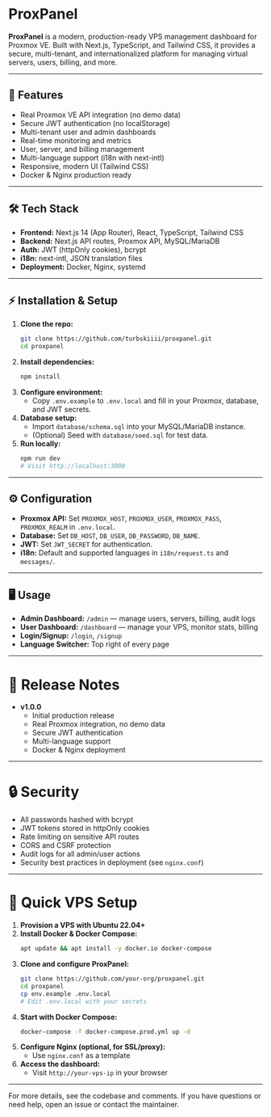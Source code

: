 # ProxPanel

**ProxPanel** is a modern, production-ready VPS management dashboard for Proxmox VE. Built with Next.js, TypeScript, and Tailwind CSS, it provides a secure, multi-tenant, and internationalized platform for managing virtual servers, users, billing, and more.

---

## 🚀 Features
- Real Proxmox VE API integration (no demo data)
- Secure JWT authentication (no localStorage)
- Multi-tenant user and admin dashboards
- Real-time monitoring and metrics
- User, server, and billing management
- Multi-language support (i18n with next-intl)
- Responsive, modern UI (Tailwind CSS)
- Docker & Nginx production ready

---

## 🛠️ Tech Stack
- **Frontend:** Next.js 14 (App Router), React, TypeScript, Tailwind CSS
- **Backend:** Next.js API routes, Proxmox API, MySQL/MariaDB
- **Auth:** JWT (httpOnly cookies), bcrypt
- **i18n:** next-intl, JSON translation files
- **Deployment:** Docker, Nginx, systemd

---

## ⚡ Installation & Setup

1. **Clone the repo:**
   ```sh
   git clone https://github.com/turbskiiii/proxpanel.git
   cd proxpanel
   ```
2. **Install dependencies:**
   ```sh
   npm install
   ```
3. **Configure environment:**
   - Copy `.env.example` to `.env.local` and fill in your Proxmox, database, and JWT secrets.
4. **Database setup:**
   - Import `database/schema.sql` into your MySQL/MariaDB instance.
   - (Optional) Seed with `database/seed.sql` for test data.
5. **Run locally:**
   ```sh
   npm run dev
   # Visit http://localhost:3000
   ```

---

## ⚙️ Configuration
- **Proxmox API:** Set `PROXMOX_HOST`, `PROXMOX_USER`, `PROXMOX_PASS`, `PROXMOX_REALM` in `.env.local`.
- **Database:** Set `DB_HOST`, `DB_USER`, `DB_PASSWORD`, `DB_NAME`.
- **JWT:** Set `JWT_SECRET` for authentication.
- **i18n:** Default and supported languages in `i18n/request.ts` and `messages/`.

---

## 🖥️ Usage
- **Admin Dashboard:** `/admin` — manage users, servers, billing, audit logs
- **User Dashboard:** `/dashboard` — manage your VPS, monitor stats, billing
- **Login/Signup:** `/login`, `/signup`
- **Language Switcher:** Top right of every page

---

# 📝 Release Notes

- **v1.0.0**
  - Initial production release
  - Real Proxmox integration, no demo data
  - Secure JWT authentication
  - Multi-language support
  - Docker & Nginx deployment

---

# 🔒 Security
- All passwords hashed with bcrypt
- JWT tokens stored in httpOnly cookies
- Rate limiting on sensitive API routes
- CORS and CSRF protection
- Audit logs for all admin/user actions
- Security best practices in deployment (see `nginx.conf`)

---

# 🚀 Quick VPS Setup
1. **Provision a VPS with Ubuntu 22.04+**
2. **Install Docker & Docker Compose:**
   ```sh
   apt update && apt install -y docker.io docker-compose
   ```
3. **Clone and configure ProxPanel:**
   ```sh
   git clone https://github.com/your-org/proxpanel.git
   cd proxpanel
   cp env.example .env.local
   # Edit .env.local with your secrets
   ```
4. **Start with Docker Compose:**
   ```sh
   docker-compose -f docker-compose.prod.yml up -d
   ```
5. **Configure Nginx (optional, for SSL/proxy):**
   - Use `nginx.conf` as a template
6. **Access the dashboard:**
   - Visit `http://your-vps-ip` in your browser

---

For more details, see the codebase and comments. If you have questions or need help, open an issue or contact the maintainer. 
